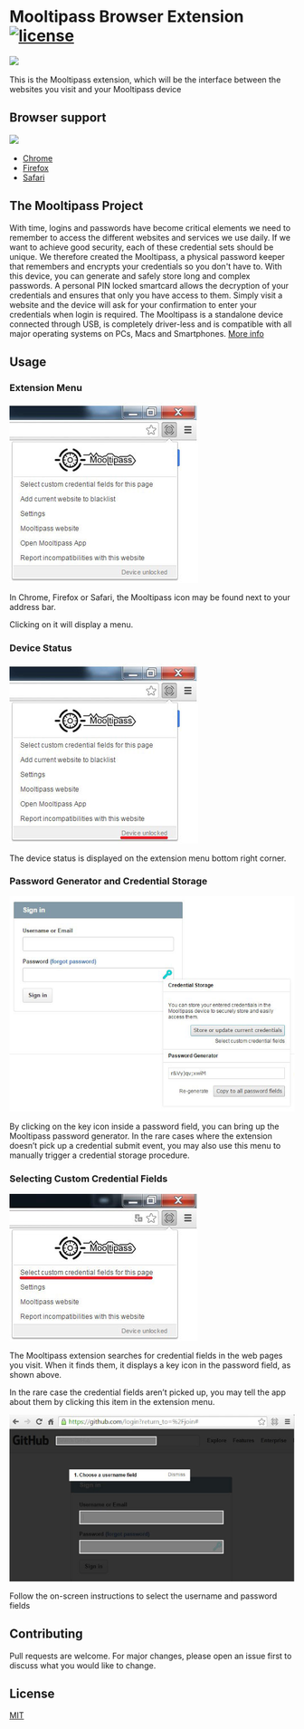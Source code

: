 # Mooltipass Browser Extension [![license](https://img.shields.io/github/license/mashape/apistatus.svg)]()

<img src="https://www.themooltipass.com/ressources/logo_inverted.png" />

This is the Mooltipass extension, which will be the interface between
the websites you visit and your Mooltipass device

## Browser support

<img src="https://www.themooltipass.com/images/gallery/safari-chrome-ff.png" />

* [Chrome](https://chrome.google.com/webstore/detail/mooltipass-extension/ffemldjbbfhimggdkkckolidemlllklk)
* [Firefox](https://addons.mozilla.org/en-US/firefox/addon/mooltipass-extension/)
* [Safari](https://safari-extensions.apple.com/details/?id=com.stephanelectronics.mooltipass-KC7DELHDSA)


## The Mooltipass Project

With time, logins and passwords have become critical elements we need to remember to access the different websites and services we use daily. If we want to achieve good security, each of these credential sets should be unique.
We therefore created the Mooltipass, a physical password keeper that remembers and encrypts your credentials so you don't have to. With this device, you can generate and safely store long and complex passwords. A personal PIN locked smartcard allows the decryption of your credentials and ensures that only you have access to them. Simply visit a website and the device will ask for your confirmation to enter your credentials when login is required.
The Mooltipass is a standalone device connected through USB, is completely driver-less and is compatible with all major operating systems on PCs, Macs and Smartphones. [More info](https://www.themooltipass.com/)

## Usage

###  Extension Menu 

<img src="./images/user-manual-extension-menu.jpg" alt="extension-menu" />

In Chrome, Firefox or Safari, the Mooltipass icon
may be found next to your address bar. 

Clicking on it will display a menu. 

###  Device Status 

<img src="./images/user-manual-device-status.jpg" alt="device-status" />

The device status is displayed on the extension 
menu bottom right corner. 

###  Password Generator and Credential Storage 

<img src="./images/user-manual-password-generator.jpg" alt="password-generator" />

By clicking on the key icon inside a password field, you can bring up the Mooltipass password generator.
In the rare cases where the 
extension doesn’t pick up a credential submit event, you may also use this menu to manually trigger a credential storage procedure. 

### Selecting Custom Credential Fields 

<img src="./images/user-manual-credential-fields.jpg" alt="credential-fields" />

The Mooltipass extension searches for credential fields in the web pages you visit. 
When it finds them, it displays a key icon in the password field, as shown above. 

In the rare case the credential fields aren’t
picked up, you may tell the app about them by clicking this item in the extension menu.

<img src="./images/user-manual-username-field.jpg" alt="username-field" />

Follow the on-screen instructions to select the username and password fields

## Contributing

Pull requests are welcome. For major changes, please open an issue
first to discuss what you would like to change.

## License
[MIT](https://choosealicense.com/licenses/mit/)